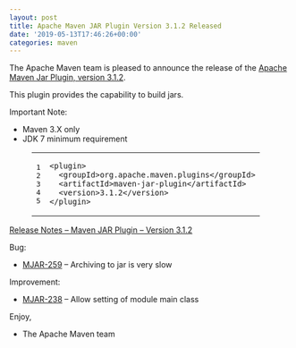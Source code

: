 ```yaml
---
layout: post
title: Apache Maven JAR Plugin Version 3.1.2 Released
date: '2019-05-13T17:46:26+00:00'
categories: maven
---
```

<div class="entry-content"><p>The Apache Maven team is pleased to announce the release of the
  <a href="https://maven.apache.org/plugins/maven-jar-plugin/">Apache Maven Jar Plugin, version 3.1.2</a>.</p>

  <p>This plugin provides the capability to build jars.</p>

  <p>Important Note:</p>

  <ul>
    <li>Maven 3.X only</li>
    <li>JDK 7 minimum requirement</li>
  </ul>


  <figure class='code'><figcaption><span></span></figcaption><div class="highlight"><table><tr><td class="gutter"><pre class="line-numbers"><span class='line-number'>1</span>
<span class='line-number'>2</span>
<span class='line-number'>3</span>
<span class='line-number'>4</span>
<span class='line-number'>5</span>
</pre></td><td class='code'><pre><code class='xml'><span class='line'><span class="nt">&lt;plugin&gt;</span>
</span><span class='line'>  <span class="nt">&lt;groupId&gt;</span>org.apache.maven.plugins<span class="nt">&lt;/groupId&gt;</span>
</span><span class='line'>  <span class="nt">&lt;artifactId&gt;</span>maven-jar-plugin<span class="nt">&lt;/artifactId&gt;</span>
</span><span class='line'>  <span class="nt">&lt;version&gt;</span>3.1.2<span class="nt">&lt;/version&gt;</span>
</span><span class='line'><span class="nt">&lt;/plugin&gt;</span>
</span></code></pre></td></tr></table></div></figure>




  <!-- more -->


  <p><a href="https://issues.apache.org/jira/secure/ReleaseNote.jspa?projectId=12317526&amp;version=12344629">Release Notes &ndash; Maven JAR Plugin &ndash; Version 3.1.2</a></p>

  <p>Bug:</p>

  <ul>
    <li><a href="https://issues.apache.org/jira/browse/MJAR-259">MJAR-259</a> &ndash; Archiving to jar is very slow</li>
  </ul>


  <p>Improvement:</p>

  <ul>
    <li><a href="https://issues.apache.org/jira/browse/MJAR-238">MJAR-238</a> &ndash; Allow setting of module main class</li>
  </ul>


  <p>Enjoy,</p>

  <ul>
    <li>The Apache Maven team</li>
  </ul>

</div>

